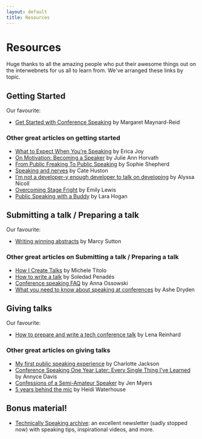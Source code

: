```yaml
---
layout: default
title: Resources
---
```


# Resources

Huge thanks to all the amazing people who put their awesome things out on the interwebnets for us all to learn from. We've arranged these links by topic.

## Getting Started

Our favourite:

- [Get Started with Conference Speaking](https://medium.com/@margaretmz/get-started-with-conference-speaking-940d8a9cb8ff) by Margaret Maynard-Reid

### Other great articles on getting started

- [What to Expect When You’re Speaking](https://medium.com/@ericajoy/what-to-expect-when-youre-speaking-89bc6efc1706) by Erica Joy
- [On Motivation: Becoming a Speaker](http://julieannhorvath.com/2012/11/03/becoming-a-speaker.html) by Julie Ann Horvath
- [From Public Freaking To Public Speaking](https://medium.com/ladies-in-tech/from-public-freaking-to-public-speaking-257d16cd9e62) by Sophie Shepherd
- [Speaking and nerves](https://cate.blog/2017/06/15/speaking-and-nerves/) by Cate Huston
- [I’m not a developer-y enough developer to talk on developing](https://alyssamichelle.svbtle.com/im-not-good-enough-to-give-a-talk) by Alyssa Nicoll
- [Overcoming Stage Fright](https://medium.com/ladies-in-tech/overcoming-stage-fright-69f33cb5ee68) by Emily Lewis
- [Public Speaking with a Buddy](https://24ways.org/2016/public-speaking-with-a-buddy/) by Lara Hogan

## Submitting a talk / Preparing a talk

Our favourite:

- [Writing winning abstracts](https://marcysutton.com/writing-winning-talk-abstracts/) by Marcy Sutton

### Other great articles on Submitting a talk / Preparing a talk

- [How I Create Talks](https://michele.io/how-i-create-talks/) by Michele Titolo
- [How to write a talk](https://soledadpenades.com/2016/08/17/how-to-write-a-talk/) by Soledad Penadés
- [Conference speaking FAQ](http://anna-oz.tumblr.com/post/150934823825/conference-speaking-faq) by Anna Ossowski
- [What you need to know about speaking at conferences](https://www.ashedryden.com/blog/what-you-need-to-know-about-speaking-at-conferences) by Ashe Dryden

## Giving talks    

Our favourite:

- [How to prepare and write a tech conference talk](http://wunder.schoenaberselten.com/2016/02/16/how-to-prepare-and-write-a-tech-conference-talk/) by Lena Reinhard

### Other great articles on giving talks

- [My first public speaking experience](http://www.lottejackson.com/learning/my-first-public-speaking-experience) by Charlotte Jackson
- [Conference Speaking One Year Later: Every Single Thing I’ve Learned](http://adavis.info/2016/12/conference-speaking-one-year-later-every-single-thing-ive-learned.html) by Annyce Davis
- [Confessions of a Semi-Amateur Speaker](http://jenmyers.net/confessions-of-a-semi-amateur-speaker.html) by Jen Myers
- [5 years behind the mic](https://medium.com/@wiredferret/5-years-behind-the-mic-7ed8f2d25222) by Heidi Waterhouse

## Bonus material!

- [Technically Speaking archive](https://tinyletter.com/techspeak/archive): an excellent newsletter (sadly stopped now) with speaking tips, inspirational videos, and more.
